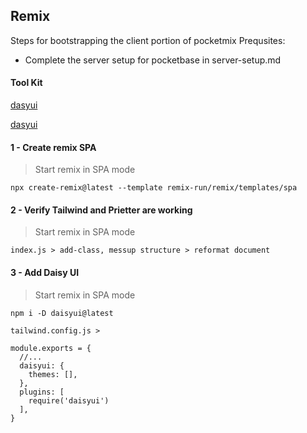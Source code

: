 ## Remix  
Steps for bootstrapping the client portion of pocketmix
Prequsites: 
 - Complete the server setup for pocketbase in server-setup.md


#### Tool Kit
[dasyui](https://daisyui.com)

[dasyui](https://daisyui.com)


#### 1 - Create remix SPA 
> Start remix in SPA mode 
```
npx create-remix@latest --template remix-run/remix/templates/spa

```

#### 2 - Verify Tailwind and Prietter are working
> Start remix in SPA mode 
```
index.js > add-class, messup structure > reformat document

```

#### 3 - Add Daisy UI 
> Start remix in SPA mode 
```
npm i -D daisyui@latest

tailwind.config.js > 

module.exports = {
  //...
  daisyui: {
    themes: [],
  },
  plugins: [
    require('daisyui')
  ],
}

```

